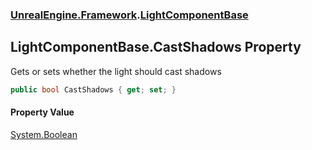 ### [UnrealEngine.Framework](./UnrealEngine-Framework.md 'UnrealEngine.Framework').[LightComponentBase](./UnrealEngine-Framework-LightComponentBase.md 'UnrealEngine.Framework.LightComponentBase')
## LightComponentBase.CastShadows Property
Gets or sets whether the light should cast shadows  
```csharp
public bool CastShadows { get; set; }
```
#### Property Value
[System.Boolean](https://docs.microsoft.com/en-us/dotnet/api/System.Boolean 'System.Boolean')  
